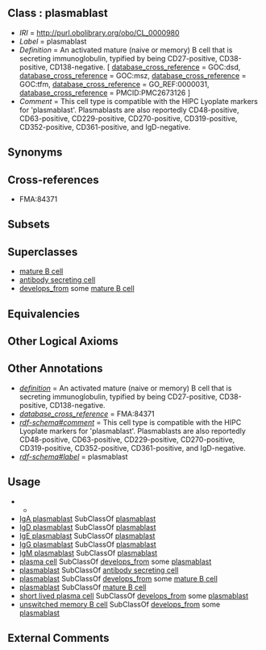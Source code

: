 
## Class : plasmablast

 * *IRI* = http://purl.obolibrary.org/obo/CL_0000980
 * *Label* = plasmablast
 * *Definition* = An activated mature (naive or memory) B cell that is secreting immunoglobulin, typified by being CD27-positive, CD38-positive, CD138-negative. [ [database_cross_reference](../../ef/oboInOwl#hasDbXref.md) = GOC:dsd, [database_cross_reference](../../ef/oboInOwl#hasDbXref.md) = GOC:msz, [database_cross_reference](../../ef/oboInOwl#hasDbXref.md) = GOC:tfm, [database_cross_reference](../../ef/oboInOwl#hasDbXref.md) = GO_REF:0000031, [database_cross_reference](../../ef/oboInOwl#hasDbXref.md) = PMCID:PMC2673126 ]
 * *Comment* = This cell type is compatible with the HIPC Lyoplate markers for 'plasmablast'. Plasmablasts are also reportedly CD48-positive, CD63-positive, CD229-positive, CD270-positive, CD319-positive, CD352-positive, CD361-positive, and IgD-negative.

## Synonyms


## Cross-references

 * FMA:84371

## Subsets


## Superclasses

 * [mature B cell](../../CL/85/CL_0000785.md)
 * [antibody secreting cell](../../CL/46/CL_0000946.md)
 * [develops_from](../../RO/02/RO_0002202.md) some [mature B cell](../../CL/85/CL_0000785.md)

## Equivalencies


## Other Logical Axioms


## Other Annotations

 * *[definition](../../IAO/15/IAO_0000115.md)* = An activated mature (naive or memory) B cell that is secreting immunoglobulin, typified by being CD27-positive, CD38-positive, CD138-negative.
 * *[database_cross_reference](../../ef/oboInOwl#hasDbXref.md)* = FMA:84371
 * *[rdf-schema#comment](../../nt/rdf-schema#comment.md)* = This cell type is compatible with the HIPC Lyoplate markers for 'plasmablast'. Plasmablasts are also reportedly CD48-positive, CD63-positive, CD229-positive, CD270-positive, CD319-positive, CD352-positive, CD361-positive, and IgD-negative.
 * *[rdf-schema#label](../../el/rdf-schema#label.md)* = plasmablast

## Usage

 * -
 * [IgA plasmablast](../../CL/84/CL_0000984.md) SubClassOf [plasmablast](../../CL/80/CL_0000980.md)
 * [IgD plasmablast](../../CL/49/CL_0000949.md) SubClassOf [plasmablast](../../CL/80/CL_0000980.md)
 * [IgE plasmablast](../../CL/50/CL_0000950.md) SubClassOf [plasmablast](../../CL/80/CL_0000980.md)
 * [IgG plasmablast](../../CL/82/CL_0000982.md) SubClassOf [plasmablast](../../CL/80/CL_0000980.md)
 * [IgM plasmablast](../../CL/83/CL_0000983.md) SubClassOf [plasmablast](../../CL/80/CL_0000980.md)
 * [plasma cell](../../CL/86/CL_0000786.md) SubClassOf [develops_from](../../RO/02/RO_0002202.md) some [plasmablast](../../CL/80/CL_0000980.md)
 * [plasmablast](../../CL/80/CL_0000980.md) SubClassOf [antibody secreting cell](../../CL/46/CL_0000946.md)
 * [plasmablast](../../CL/80/CL_0000980.md) SubClassOf [develops_from](../../RO/02/RO_0002202.md) some [mature B cell](../../CL/85/CL_0000785.md)
 * [plasmablast](../../CL/80/CL_0000980.md) SubClassOf [mature B cell](../../CL/85/CL_0000785.md)
 * [short lived plasma cell](../../CL/75/CL_0000975.md) SubClassOf [develops_from](../../RO/02/RO_0002202.md) some [plasmablast](../../CL/80/CL_0000980.md)
 * [unswitched memory B cell](../../CL/70/CL_0000970.md) SubClassOf [develops_from](../../RO/02/RO_0002202.md) some [plasmablast](../../CL/80/CL_0000980.md)

## External Comments

